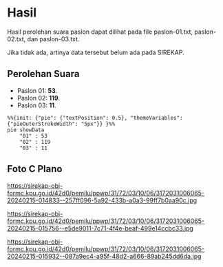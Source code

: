 # Hasil

Hasil perolehan suara paslon dapat dilihat pada file paslon-01.txt, paslon-02.txt, dan paslon-03.txt.

Jika tidak ada, artinya data tersebut belum ada pada SIREKAP.

## Perolehan Suara

 * Paslon 01: **53**.
 * Paslon 02: **119**.
 * Paslon 03: **11**.

```mermaid
%%{init: {"pie": {"textPosition": 0.5}, "themeVariables": {"pieOuterStrokeWidth": "5px"}} }%%
pie showData
    "01" : 53
    "02" : 119
    "03" : 11
```
## Foto C Plano

https://sirekap-obj-formc.kpu.go.id/42d0/pemilu/ppwp/31/72/03/10/06/3172031006065-20240215-014833--257ff096-5a92-433b-a0a3-99ff7b0aa90c.jpg

https://sirekap-obj-formc.kpu.go.id/42d0/pemilu/ppwp/31/72/03/10/06/3172031006065-20240215-015756--e5de9011-7c71-4f4e-beaf-499e14ccbc33.jpg

https://sirekap-obj-formc.kpu.go.id/42d0/pemilu/ppwp/31/72/03/10/06/3172031006065-20240215-015932--087a9ec4-a95f-48d2-a666-89ab245dd6da.jpg
